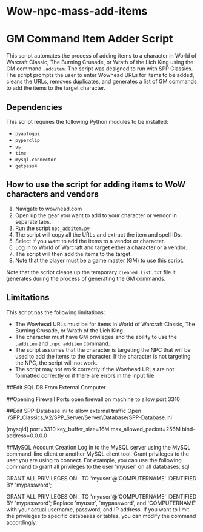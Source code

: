 # Wow-npc-mass-add-items
# GM Command Item Adder Script

This script automates the process of adding items to a character in World of Warcraft Classic, The Burning Crusade, or Wrath of the Lich King using the GM command `.additem`. The script was designed to run with SPP Classics. The script prompts the user to enter Wowhead URLs for items to be added, cleans the URLs, removes duplicates, and generates a list of GM commands to add the items to the target character.

## Dependencies

This script requires the following Python modules to be installed:

- `pyautogui`
- `pyperclip`
- `os`
- `time`
- `mysql.connector`
- `getpass4`

## How to use the script for adding items to WoW characters and vendors

1. Navigate to wowhead.com
2. Open up the gear you want to add to your character or vendor in separate tabs.
3. Run the script `npc_additem.py`
4. The script will copy all the URLs and extract the item and spell IDs.
5. Select if you want to add the items to a vendor or character.
6. Log in to World of Warcraft and target either a character or a vendor.
7. The script will then add the items to the target.
8. Note that the player must be a game master (GM) to use this script.

Note that the script cleans up the temporary `cleaned_list.txt` file it generates during the process of generating the GM commands.

## Limitations

This script has the following limitations:

- The Wowhead URLs must be for items in World of Warcraft Classic, The Burning Crusade, or Wrath of the Lich King.
- The character must have GM privileges and the ability to use the `.additem` and `.npc additem` command.
- The script assumes that the character is targeting the NPC that will be used to add the items to the character. If the character is not targeting the NPC, the script will not work.
- The script may not work correctly if the Wowhead URLs are not formatted correctly or if there are errors in the input file.


##Edit SQL DB From External Computer

##Opening Firewall Ports
open firewall on machine to allow port 3310

##Edit SPP-Database.ini to allow external traffic
Open ./SPP_Classics_V2/SPP_Server/Server\Database/SPP-Database.ini

[mysqld]
port=3310
key_buffer_size=16M
max_allowed_packet=256M
bind-address=0.0.0.0

##MySQL Account Creation
Log in to the MySQL server using the MySQL command-line client or another MySQL client tool.
Grant privileges to the user you are using to connect. For example, you can use the following command to grant all privileges to the user 'myuser' on all databases:
sql

GRANT ALL PRIVILEGES ON *.* TO 'myuser'@'COMPUTERNAME' IDENTIFIED BY 'mypassword';

GRANT ALL PRIVILEGES ON *.* TO 'myuser'@'COMPUTERNAME' IDENTIFIED BY 'mypassword';
Replace 'myuser', 'mypassword', and 'COMPUTERNAME' with your actual username, password, and IP address. If you want to limit the privileges to specific databases or tables, you can modify the command accordingly.